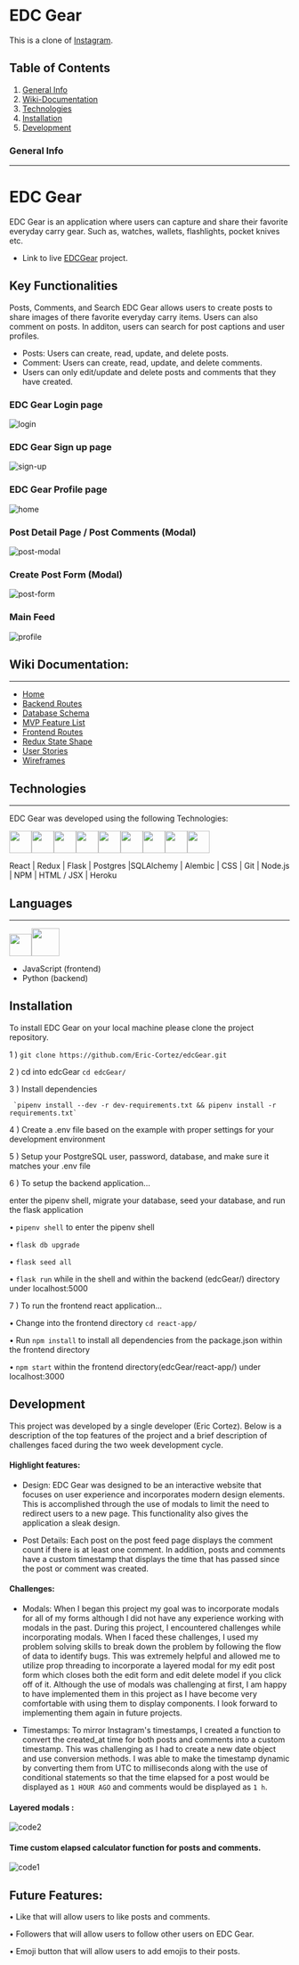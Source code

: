 
# EDC Gear 

This is a clone of [Instagram](https://www.instagram.com/). 

## Table of Contents 

1. [General Info](#general-info)
2. [Wiki-Documentation](#wiki-documentation)
3. [Technologies](#technologies)
4. [Installation](#installation)
5. [Development](#development)



### General Info 
***
# EDC Gear
EDC Gear is an application where users can capture and share their favorite everyday carry gear.
Such as, watches, wallets, flashlights, pocket knives etc. 
* Link to live  [EDCGear](https://edc-gear.onrender.com/) project. 

## Key Functionalities 

Posts, Comments, and Search 
EDC Gear allows users to create posts to share images of there favorite everyday carry items. Users can also 
comment on posts. In additon, users can search for post captions and user profiles. 

  * Posts: Users can create, read, update, and delete posts.
  * Comment: Users can create, read, update, and delete comments.
   * Users can only edit/update and delete posts and comments that they have created. 
   
### EDC Gear Login page 
![login](https://user-images.githubusercontent.com/80999718/155440810-5e345679-ba7a-4767-a893-611e9848c6d5.png)

### EDC Gear Sign up page
![sign-up](https://user-images.githubusercontent.com/80999718/155440847-988ba0e5-2bdd-4c01-ad34-e375981472da.png)

### EDC Gear Profile page
![home](https://user-images.githubusercontent.com/80999718/155441041-efa61d88-89b9-4308-a880-5911487ebb68.png)

### Post Detail Page / Post Comments (Modal)
![post-modal](https://user-images.githubusercontent.com/80999718/155440966-b0b60ae6-9ffa-4e96-80be-2fe239d9a555.png)

### Create Post Form (Modal)
![post-form](https://user-images.githubusercontent.com/80999718/155441200-03936408-1ddb-4a05-bd71-1a06da8e5107.png)

### Main Feed
![profile](https://user-images.githubusercontent.com/80999718/155471285-a99f2d09-018a-413d-b1ce-34be9373b0f7.png)



## Wiki Documentation: 
***
* [Home](https://github.com/Eric-Cortez/edcGear/wiki)
* [Backend Routes](https://github.com/Eric-Cortez/edcGear/wiki/Backend-Routes)
* [Database Schema](https://github.com/Eric-Cortez/edcGear/wiki/Database-Schema)
* [MVP Feature List](https://github.com/Eric-Cortez/edcGear/wiki/Feature-List)
* [Frontend Routes](https://github.com/Eric-Cortez/edcGear/wiki/Frontend-Routes)
* [Redux State Shape](https://github.com/Eric-Cortez/edcGear/wiki/Redux-State-Shape)
* [User Stories](https://github.com/Eric-Cortez/edcGear/wiki/User-Stories)
* [Wireframes](https://github.com/Eric-Cortez/edcGear/wiki/Wireframes)

## Technologies 
***
EDC Gear was developed using the following Technologies: 

<img 
src="https://cdn.jsdelivr.net/gh/devicons/devicon/icons/react/react-original.svg" height=40/><img 
src="https://cdn.jsdelivr.net/gh/devicons/devicon/icons/redux/redux-original.svg" height=40/><img 
src="https://cdn.jsdelivr.net/gh/devicons/devicon/icons/flask/flask-original.svg" height=40/><img src="https://cdn.jsdelivr.net/gh/devicons/devicon/icons/postgresql/postgresql-original.svg"  height=40/><img src="https://cdn.jsdelivr.net/gh/devicons/devicon/icons/sqlalchemy/sqlalchemy-original.svg"  height=40/><img  
src="https://cdn.jsdelivr.net/gh/devicons/devicon/icons/css3/css3-original.svg"  height=40/><img  
src="https://cdn.jsdelivr.net/gh/devicons/devicon/icons/html5/html5-original.svg"  height=40/><img  
src="https://cdn.jsdelivr.net/gh/devicons/devicon/icons/git/git-original.svg"  height=40/><img  
src="https://cdn.jsdelivr.net/gh/devicons/devicon/icons/vscode/vscode-original.svg"  height=40/>


 React | Redux | Flask | Postgres |SQLAlchemy | Alembic | CSS | Git | Node.js | NPM | HTML / JSX | Heroku

## Languages 
***

<img  src="https://cdn.jsdelivr.net/gh/devicons/devicon/icons/javascript/javascript-original.svg"  height=40/><img
src="https://cdn.jsdelivr.net/gh/devicons/devicon/icons/python/python-original.svg" height=50/>
* JavaScript (frontend)
* Python (backend)


## Installation 

To install EDC Gear on your local machine please clone the project repository. 

1 )  `git clone https://github.com/Eric-Cortez/edcGear.git`

2 ) cd into edcGear 
    `cd edcGear/`

3 )  Install dependencies
     
     `pipenv install --dev -r dev-requirements.txt && pipenv install -r requirements.txt`

4 )  Create a .env file based on the example with proper settings for your development environment

5 )  Setup your PostgreSQL user, password, database, and make sure it matches your .env file


  
6 ) To setup the backend application...
   
   enter the pipenv shell, migrate your database, seed your database, and run the flask application 
     

  •  `pipenv shell` to enter the pipenv shell 

  •  `flask db upgrade`

  •  `flask seed all`

  •  `flask run` while in the shell and within the backend (edcGear/) directory under localhost:5000
  
7 ) To run the frontend react application...

  •  Change into the frontend directory `cd react-app/`

  •  Run `npm install` to install all dependencies from the package.json within the frontend directory 
  
  •  `npm start` within the frontend directory(edcGear/react-app/) under localhost:3000
  
## Development 
This project was developed by a single developer (Eric Cortez). Below is a description of the top features of the project and a brief description of challenges faced during the two week development cycle. 

#### Highlight features: 

* Design: EDC Gear was designed to be an interactive website that focuses on user experience and incorporates modern design elements. This is accomplished through the use of modals to limit the need to redirect users to a new page. This functionality also gives the application a sleak design. 


* Post Details: Each post on the post feed page displays the comment count if there is at least one comment. In addition, posts and comments have a custom timestamp that displays the time that has passed since the post or comment was created. 


#### Challenges:   

*  Modals: When I began this project my goal was to incorporate modals for all of my forms although I did not have any experience working with modals in the past. During this project, I encountered challenges while incorporating modals. When I faced these challenges, I used my problem solving skills to break down the problem by following the flow of data to identify bugs. This was extremely helpful and allowed me to utilize prop threading to incorporate a layered modal for my edit post form which closes both the edit form and edit delete model if you click off of it. Although the use of modals was challenging at first, I am happy to have implemented them in this project as I have become very comfortable with using them to display components. I look forward to implementing them again in future projects. 

*  Timestamps: To mirror Instagram's timestamps, I created a function to convert the created_at  time for both posts and comments into a custom timestamp. This was challenging as I  had to create a new date object and use conversion methods. I was able to make the timestamp dynamic by converting them from UTC  to milliseconds along with the use of conditional statements so that the time elapsed for a post would be displayed as `1 HOUR AGO` and comments would be displayed as `1 h`.


#### Layered modals : 
![code2](https://user-images.githubusercontent.com/80999718/155443072-990382e1-096b-4867-931f-2a29b1275bee.png)

#### Time custom elapsed calculator function for posts and comments. 
![code1](https://user-images.githubusercontent.com/80999718/155443033-bf620c04-5d7f-4d9b-8fe1-5032043dd5c3.png)


## Future Features:

• Like that will allow users to like posts and comments. 

• Followers that will allow users to follow other users on EDC Gear. 

• Emoji button that will allow users to add emojis to their posts.

